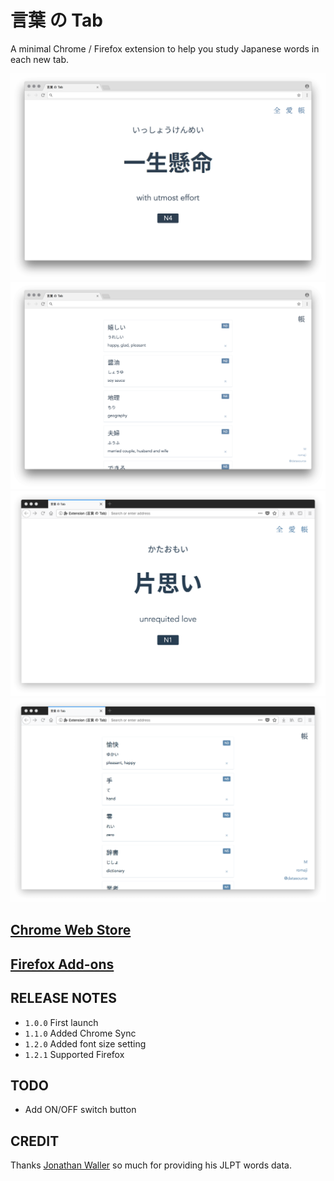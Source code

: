 # 言葉 の Tab

A minimal Chrome / Firefox extension to help you study Japanese words in each new tab.

![](./docs/chrome-word.png)
![](./docs/chrome-book.png)
![](./docs/firefox-word.png)
![](./docs/firefox-book.png)

## [Chrome Web Store](https://chrome.google.com/webstore/detail/%E8%A8%80%E8%91%89-%E3%81%AE-tab/lacmiiahoideajihiclkhmdkikkbjcnb)

## [Firefox Add-ons](https://addons.mozilla.org/en-US/firefox/addon/the-tab-of-words/?src=https://the-tab-of-words.keipixel.com/)

## RELEASE NOTES

- `1.0.0` First launch
- `1.1.0` Added Chrome Sync
- `1.2.0` Added font size setting
- `1.2.1` Supported Firefox

## TODO

- Add ON/OFF switch button

## CREDIT

Thanks [Jonathan Waller](http://www.tanos.co.uk/jlpt/) so much for providing his JLPT words data.
